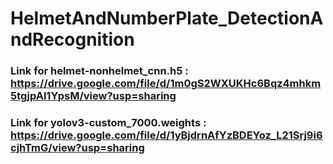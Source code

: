 # HelmetAndNumberPlate_DetectionAndRecognition
### Link for helmet-nonhelmet_cnn.h5 : **https://drive.google.com/file/d/1m0gS2WXUKHc6Bqz4mhkm5tgjpAl1YpsM/view?usp=sharing**
### Link for yolov3-custom_7000.weights : **https://drive.google.com/file/d/1yBjdrnAfYzBDEYoz_L21Srj9i6cjhTmG/view?usp=sharing**
